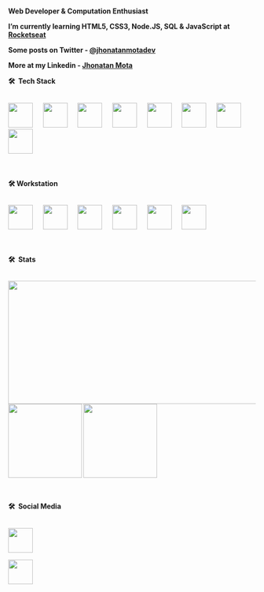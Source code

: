 <h1></h1>

<b> Web Developer & Computation Enthusiast  

<b> I’m currently learning HTML5, CSS3, Node.JS, SQL & JavaScript at [Rocketseat](https://github.com/Rocketseat) </b>
 
<b> Some posts on Twitter - [@jhonatanmotadev](https://twitter.com/jhonatanmotadev/with_replies) </b>
 
<b> More at my Linkedin - [Jhonatan Mota](https://www.linkedin.com/in/jhonatan-mota-2a61b5259/) </b>

🛠 &nbsp;Tech Stack
##
 
 <img height="50px" widht="50px" src="https://cdn.jsdelivr.net/gh/devicons/devicon/icons/html5/html5-original.svg"/> &emsp;
 <img height="50px" widht="50px" src="https://cdn.jsdelivr.net/gh/devicons/devicon/icons/css3/css3-original.svg"/> &emsp;
 <img height="50px" widht="50px" src="https://cdn.jsdelivr.net/gh/devicons/devicon/icons/javascript/javascript-original.svg"/> &emsp;
 <img height="50px" widht="50px" src="https://cdn.jsdelivr.net/gh/devicons/devicon/icons/bootstrap/bootstrap-original.svg"/> &emsp;
 <img height="50px" widht="50px" src="https://cdn.jsdelivr.net/gh/devicons/devicon/icons/tailwindcss/tailwindcss-original-wordmark.svg"/> &emsp;
 <img height="50px" widht="50px" src="https://cdn.jsdelivr.net/gh/devicons/devicon/icons/sass/sass-original.svg"/>  &emsp;
 <img height="50px" widht="50px" src="https://cdn.jsdelivr.net/gh/devicons/devicon/icons/nodejs/nodejs-plain-wordmark.svg" /> &emsp;
 <img height="50px" widht="50px" src="https://cdn.jsdelivr.net/gh/devicons/devicon/icons/mysql/mysql-original-wordmark.svg"/> &emsp;
 
<br><br>
🛠 Workstation
##
 
 <img height="50px" widht="50px" src="https://cdn.jsdelivr.net/gh/devicons/devicon/icons/windows8/windows8-original.svg"/> &emsp;
 <img height="50px" widht="50px" src="https://cdn.jsdelivr.net/gh/devicons/devicon/icons/vscode/vscode-original-wordmark.svg"/> &emsp;
 <img height="50px" widht="50px" src="https://cdn.jsdelivr.net/gh/devicons/devicon/icons/git/git-plain-wordmark.svg"/> &emsp;
 <img height="50px" widht="50px" src="https://cdn.jsdelivr.net/gh/devicons/devicon/icons/chrome/chrome-original.svg"/> &emsp;
 <img height="50px" widht="50px" src="https://cdn.jsdelivr.net/gh/devicons/devicon/icons/github/github-original-wordmark.svg"/> &emsp;
 <img height="50px" widht="50px" src="https://cdn.jsdelivr.net/gh/devicons/devicon/icons/git/git-original.svg"/>

 <br><br>
🛠 &nbsp;Stats 
##

<img align="center" height="250px" width="570px" src="https://github-readme-activity-graph.cyclic.app/graph?username=JhonatanMotaDev&theme=react-dark"/>
 
<div>
 <img align="center" height="150px" widht="900px" src="https://github-readme-stats.vercel.app/api?username=JhonatanMotaDev&theme=transparent"/>
 <img align="center" height="150px" widht="900px" src="https://github-readme-stats.vercel.app/api/top-langs/?username=JhonatanMotaDev&theme=transparent"/> 
</div>
 
<br><br>
🛠 &nbsp;Social Media
##

<a href="https://twitter.com/jhonatanmotadev" target="_blank"><img height="50px" widht="50px" src="https://cdn.jsdelivr.net/gh/devicons/devicon/icons/twitter/twitter-original.svg" target="_blank"></a>
 
<a href="https://www.linkedin.com/in/jhonatan-mota-2a61b5259/" target="_blank"><img height="50px" widht="50px" src="https://cdn.jsdelivr.net/gh/devicons/devicon/icons/linkedin/linkedin-original.svg" target="_blank"></a>
